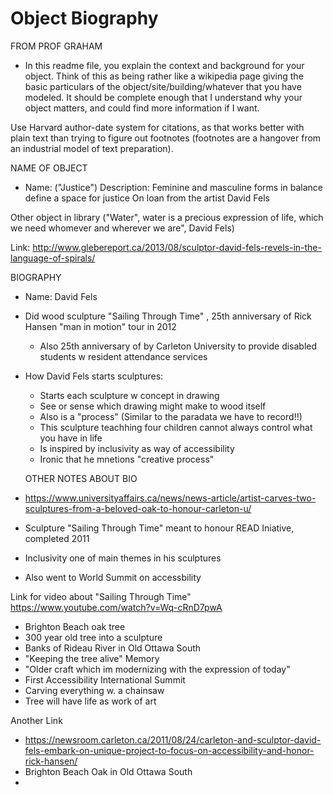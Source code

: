 # Object Biography

FROM PROF GRAHAM
- In this readme file, you explain the context and background for your object. Think of this as being rather like a wikipedia page giving the basic particulars of the object/site/building/whatever that you have modeled. It should be complete enough that I understand why your object matters, and could find more information if I want.

Use Harvard author-date system for citations, as that works better with plain text than trying to figure out footnotes (footnotes are a hangover from an industrial model of text preparation).

NAME OF OBJECT 
- Name: ("Justice")
Description: Feminine and masculine forms in balance define a space for justice
On loan from the artist David Fels

Other object in library ("Water", water is a precious expression of life, which we need whomever and wherever we are", David Fels)

Link: http://www.glebereport.ca/2013/08/sculptor-david-fels-revels-in-the-language-of-spirals/

BIOGRAPHY  
- Name: David Fels 
- Did wood sculpture "Sailing Through Time" , 25th anniversary of Rick Hansen "man in motion" tour in 2012
  - Also 25th anniversary of by Carleton University to provide disabled students w resident attendance services
- How David Fels starts sculptures:
  - Starts each sculpture w concept in drawing
  - See or sense which drawing might make to wood itself 
  - Also is a "process" (Similar to the paradata we have to record!!)
  - This sculpture teachhing four children cannot always control what you have in life
  - Is inspired by inclusivity as way of accessibility
  - Ironic that he mnetions "creative process"
  
  OTHER NOTES ABOUT BIO
 -  https://www.universityaffairs.ca/news/news-article/artist-carves-two-sculptures-from-a-beloved-oak-to-honour-carleton-u/
  - Sculpture "Sailing Through Time" meant to honour READ Iniative, completed 2011
  - Inclusivity one of main themes in his sculptures
  - Also went to World Summit on accessbility
  
  Link for video about "Sailing Through Time"
  https://www.youtube.com/watch?v=Wq-cRnD7pwA
  - Brighton Beach oak tree
  - 300 year old tree into a sculpture
  - Banks of Rideau River in Old Ottawa South
  - "Keeping the tree alive" Memory
  - "Older craft which im modernizing with the expression of today"
  - First Accessibility International Summit
  - Carving everything w. a chainsaw
  - Tree will have life as work of art
  
  Another Link
  - https://newsroom.carleton.ca/2011/08/24/carleton-and-sculptor-david-fels-embark-on-unique-project-to-focus-on-accessibility-and-honor-rick-hansen/
  - Brighton Beach Oak in Old Ottawa South
  - 
